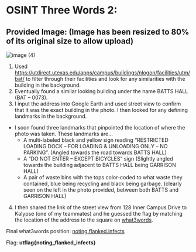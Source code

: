# OSINT Three Words 2:

## Provided Image: (Image has been resized to 80% of its original size to allow upload)
![image (4)](https://github.com/user-attachments/assets/e13ba7da-b8c1-41f5-9ce1-f14c90c83045)

1. Used https://utdirect.utexas.edu/apps/campus/buildings/nlogon/facilities/utm/bat/ to filter through their facilities and look for any similarities with the building in the background.
2. Eventually found a similar looking building under the name BATTS HALL (BAT – 0073).
3. I input the address into Google Earth and used street view to confirm that it was the exact building in the photo. I then looked for any defining landmarks in the background.
+ I soon found three landmarks that pinpointed the location of where the photo was taken. These landmarks are…
    + A multi-labeled black and yellow sign reading “RESTRICTED LOADING DOCK – FOR LOADING & UNLOADING ONLY – NO PARKING”. (Angled towards the road towards BATTS HALL)
    + A “DO NOT ENTER – EXCEPT BICYCLES” sign (Slightly angled towards the building adjacent to BATTS HALL being GARRISON HALL)
    + A pair of waste bins with the tops color-coded to what waste they contained, blue being recycling and black being garbage. (clearly seen on the left in the photo provided, between both BATTS and GARRISON HALL)
4. I then shared the link of the street view from 128 Inner Campus Drive to Kalypse (one of my teammates) and he guessed the flag by matching the location of the address to the square on [what3words](what3words.com).

Final what3words position: [noting.flanked.infects](https://what3words.com/noting.flanked.infects)

Flag: **utflag{noting_flanked_infects}**
